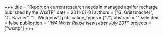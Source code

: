 +++
title = "Report on current research needs in managed aquifer recharge published by the WssTP"
date = 2011-01-01
authors = ["G. Grützmacher", "C. Kazner", "T. Wintgens"]
publication_types = ["2"]
abstract = ""
selected = false
publication = "*IWA Water Reuse Newsletter July 2011*"
projects = ["wsstp"]
+++


